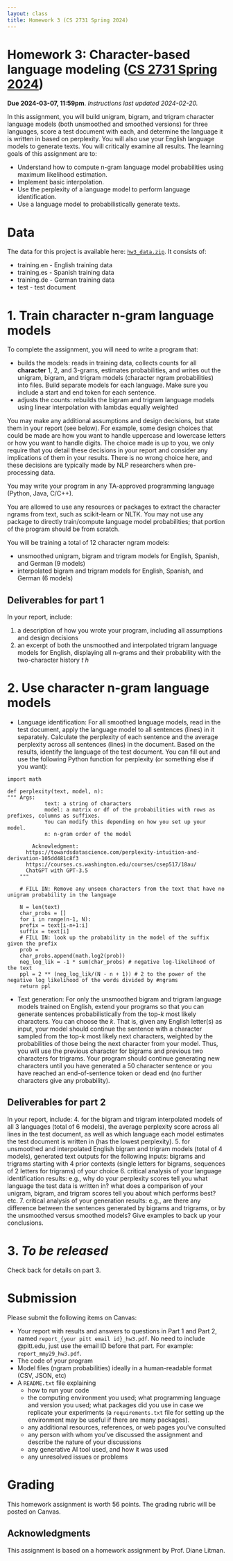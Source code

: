 ```yaml
---
layout: class
title: Homework 3 (CS 2731 Spring 2024)
---
```


# Homework 3: Character-based language modeling ([CS 2731 Spring 2024](https://michaelmilleryoder.github.io/cs2731_spring2024/))
**Due 2024-03-07, 11:59pm**. *Instructions last updated 2024-02-20.*

In this assignment, you will build unigram, bigram, and trigram character language models (both unsmoothed and smoothed versions) for three languages, score a test document with each, and determine the language it is written in based on perplexity. You will also use your English language models to generate texts. You will critically examine all results. The learning goals of this assignment are to:

* Understand how to compute n-gram language model probabilities using maximum likelihood estimation.
* Implement basic interpolation.
* Use the perplexity of a language model to perform language identification.
* Use a language model to probabilistically generate texts.

# Data
The data for this project is available here: [`hw3_data.zip`](hw3/hw3_data.zip). It consists of:

* training.en - English training data
* training.es - Spanish training data
* training.de - German training data
* test - test document


# 1. Train character n-gram language models
To complete the assignment, you will need to write a program that:

* builds the models: reads in training data, collects counts for all **character** 1, 2, and 3-grams, estimates probabilities, and writes out the unigram, bigram, and trigram models (character ngram probabilities) into files. Build separate models for each language. Make sure you include a start and end token for each sentence.
* adjusts the counts: rebuilds the bigram and trigram language models using linear interpolation with lambdas equally weighted

You may make any additional assumptions and design decisions, but state them in your report (see below). For example, some design choices that could be made are how you want to handle uppercase and lowercase letters or how you want to handle digits. The choice made is up to you, we only require that you detail these decisions in your report and consider any implications of them in your results. There is no wrong choice here, and these decisions are typically made by NLP researchers when pre-processing data.

You may write your program in any TA-approved programming language (Python, Java, C/C++).

You are allowed to use any resources or packages to extract the character ngrams from text, such as scikit-learn or NLTK. You may not use any package to directly train/compute language model probabilities; that portion of the program should be from scratch.

You will be training a total of 12 character ngram models: 
* unsmoothed unigram, bigram and trigram models for English, Spanish, and German (9 models)
* interpolated bigram and trigram models for English, Spanish, and German (6 models)

## Deliverables for part 1
In your report, include:
1. a description of how you wrote your program, including all assumptions and design decisions
2. an excerpt of both the unsmoothed and interpolated trigram language models for English, displaying all n-grams and their probability with the two-character history *t h*

# 2. Use character n-gram language models
* Language identification: For all smoothed language models, read in the test document, apply the language model to all sentences (lines) in it separately. Calculate the perplexity of each sentence and the average perplexity across all sentences (lines) in the document. Based on the results, identify the language of the test document.
You can fill out and use the following Python function for perplexity (or something else if you want):

```
import math

def perplexity(text, model, n):
""" Args:
            text: a string of characters
            model: a matrix or df of the probabilities with rows as prefixes, columns as suffixes.
			You can modify this depending on how you set up your model.
            n: n-gram order of the model

        Acknowledgment: 
	  https://towardsdatascience.com/perplexity-intuition-and-derivation-105dd481c8f3 
	  https://courses.cs.washington.edu/courses/csep517/18au/
	  ChatGPT with GPT-3.5
    """

    # FILL IN: Remove any unseen characters from the text that have no unigram probability in the language

    N = len(text)
    char_probs = []
    for i in range(n-1, N):
	prefix = text[i-n+1:i]
	suffix = text[i]
	# FILL IN: look up the probability in the model of the suffix given the prefix
	prob = 
	char_probs.append(math.log2(prob))
    neg_log_lik = -1 * sum(char_probs) # negative log-likelihood of the text
    ppl = 2 ** (neg_log_lik/(N - n + 1)) # 2 to the power of the negative log likelihood of the words divided by #ngrams
    return ppl
```

* Text generation: For only the unsmoothed bigram and trigram language models trained on English, extend your programs so that you can generate sentences probabilistically from the top-*k* most likely characters. You can choose the *k*. That is, given any English letter(s) as input, your model should continue the sentence with a character sampled from the top-*k* most likely next characters, weighted by the probabilities of those being the next character from your model. Thus, you will use the previous character for bigrams and previous two characters for trigrams. Your program should continue generating new characters until you have generated a 50 character sentence or you have reached an end-of-sentence token or dead end (no further characters give any probability).  

## Deliverables for part 2
In your report, include:
4. for the bigram and trigram interpolated models of all 3 languages (total of 6 models), the average perplexity score across all lines in the test document, as well as which language each model estimates the test document is written in (has the lowest perplexity).
5. for unsmoothed and interpolated English bigram and trigram models (total of 4 models), generated text outputs for the following inputs: bigrams and trigrams starting with 4 prior contexts (single letters for bigrams, sequences of 2 letters for trigrams) of your choice
6. critical analysis of your language identification results: e.g., why do your perplexity scores tell you what language the test data is written in? what does a comparison of your unigram, bigram, and trigram scores tell you about which performs best? etc.
7. critical analysis of your generation results: e.g., are there any difference between the sentences generated by bigrams and trigrams, or by the unsmoothed versus smoothed models? Give examples to back up your conclusions.

# 3. *To be released*
Check back for details on part 3.


# Submission
Please submit the following items on Canvas:

* Your report with results and answers to questions in Part 1 and Part 2, named `report_{your pitt email id}_hw3.pdf`. No need to include @pitt.edu, just use the email ID before that part. For example: `report_mmy29_hw3.pdf`.
* The code of your program
* Model files (ngram probabilities) ideally in a human-readable format (CSV, JSON, etc)
* A `README.txt` file explaining
	* how to run your code
	* the computing environment you used; what programming language and version you used; what packages did you use in case we replicate your experiments (a `requirements.txt` file for setting up the environment may be useful if there are many packages).
	* any additional resources, references, or web pages you've consulted
	* any person with whom you've discussed the assignment and describe the nature of your discussions
	* any generative AI tool used, and how it was used
	* any unresolved issues or problems

# Grading
This homework assignment is worth 56 points. The grading rubric will be posted on Canvas.


## Acknowledgments
This assignment is based on a homework assignment by Prof. Diane Litman.
